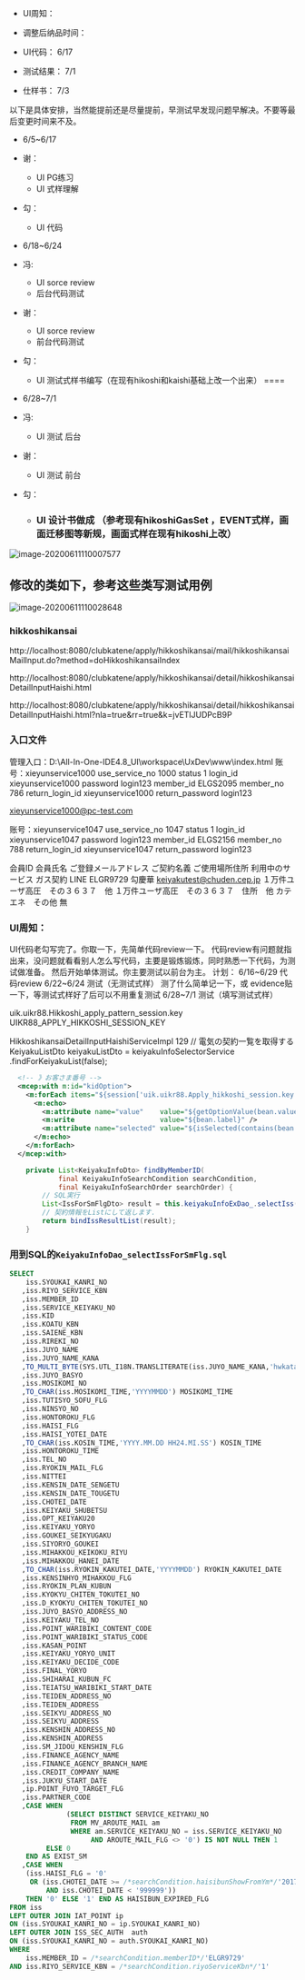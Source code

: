 
+ UI周知：

+ 调整后纳品时间：
+ UI代码：    6/17
+ 测试结果： 7/1
+ 仕样书：    7/3

以下是具体安排，当然能提前还是尽量提前，早测试早发现问题早解决。不要等最后变更时间来不及。
+ 6/5~6/17
+ 谢：
    + UI   PG练习     
    + UI   式样理解 
+ 勾：
    
    + UI 代码
+ 6/18~6/24
+ 冯:
    + UI   sorce review
    + 后台代码测试
+ 谢：
    + UI   sorce review
    + 前台代码测试
+ 勾：
    + UI   测试式样书编写（在现有hikoshi和kaishi基础上改一个出来）
====
+ 6/28~7/1
+ 冯:
    + UI  测试   后台
+ 谢：
    + UI  测试   前台
+ 勾：
    + ### UI  设计书做成 （参考现有hikoshiGasSet ，EVENT式样，画面迁移图等新规，画面式样在现有hikoshi上改）

![image-20200611110007577](6%E6%9C%88%E5%B7%A5%E4%BD%9C%E7%AC%94%E8%AE%B0.assets/image-20200611110007577.png)

## 修改的类如下，参考这些类写测试用例

![image-20200611110028648](6%E6%9C%88%E5%B7%A5%E4%BD%9C%E7%AC%94%E8%AE%B0.assets/image-20200611110028648.png)



### hikkoshikansai
http://localhost:8080/clubkatene/apply/hikkoshikansai/mail/hikkoshikansaiMailInput.do?method=doHikkoshikansaiIndex	


http://localhost:8080/clubkatene/apply/hikkoshikansai/detail/hikkoshikansaiDetailInputHaishi.html

http://localhost:8080/clubkatene/apply/hikkoshikansai/detail/hikkoshikansaiDetailInputHaishi.html?nla=true&rr=true&k=jvETlJUDPcB9P

### 入口文件
管理入口：D:\All-In-One-IDE4.8_UI\workspace\UxDev\www\index.html
账号：xieyunservice1000
use_service_no	    	1000
status	        	    1
login_id	        	xieyunservice1000
password	        	login123
member_id	        	ELGS2095
member_no	        	786
return_login_id	        xieyunservice1000
return_password	        login123

xieyunservice1000@pc-test.com 


账号：xieyunservice1047
use_service_no	    	1047
status	    	        1
login_id	        	xieyunservice1047
password	        	login123
member_id	        	ELGS2156
member_no	        	788
return_login_id	    	xieyunservice1047
return_password	    	login123

会員ID	会員氏名	ご登録メールアドレス	ご契約名義	ご使用場所住所	利用中のサービス	ガス契約	LINE
ELGR9729  	勾慶華 	keiyakutest@chuden.cep.jp 	１万件ユーザ高圧　その３６３７　他 	１万件ユーザ高圧　その３６３７　住所　他 	カテエネ　その他  	 	無 

### UI周知：
UI代码老勾写完了。你取一下，先简单代码review一下。
代码review有问题就指出来，没问题就看看别人怎么写代码，主要是锻炼锻炼，同时熟悉一下代码，为测试做准备。
然后开始单体测试。你主要测试以前台为主。
计划：
6/16~6/29   代码review
6/22~6/24   测试（无测试式样）      测了什么简单记一下，或 evidence贴一下，等测试式样好了后可以不用重复测试
6/28~7/1     测试（填写测试式样）


uik.uikr88.Hikkoshi_apply_pattern_session.key
UIKR88_APPLY_HIKKOSHI_SESSION_KEY

HikkoshikansaiDetailInputHaishiServiceImpl
129
            // 電気の契約一覧を取得する
            KeiyakuListDto keiyakuListDto = keiyakuInfoSelectorService
                    .findForKeiyakuList(false);


```xml
  <!-- 》お客さま番号 -->
  <mcep:with m:id="kidOption">
    <m:forEach items="${session['uik.uikr88.Apply_hikkoshi_session.key'].kidList}" var="bean">
      <m:echo>
        <m:attribute name="value"    value="${getOptionValue(bean.value)}" />
        <m:write                     value="${bean.label}" />
        <m:attribute name="selected" value="${isSelected(contains(bean.value, form.abolitionKID))}" />
      </m:echo>
    </m:forEach>
  </mcep:with>
```

```java
    private List<KeiyakuInfoDto> findByMemberID(
            final KeiyakuInfoSearchCondition searchCondition,
            final KeiyakuInfoSearchOrder searchOrder) {
        // SQL実行
        List<IssForSmFlgDto> result = this.keiyakuInfoExDao_.selectIss(searchCondition, searchOrder);
        // 契約情報をListにして返します.
        return bindIssResultList(result);
    }
```



### 用到SQL的`KeiyakuInfoDao_selectIssForSmFlg.sql`

```sql
SELECT 
    iss.SYOUKAI_KANRI_NO
   ,iss.RIYO_SERVICE_KBN
   ,iss.MEMBER_ID
   ,iss.SERVICE_KEIYAKU_NO
   ,iss.KID
   ,iss.KOATU_KBN
   ,iss.SAIENE_KBN
   ,iss.RIREKI_NO
   ,iss.JUYO_NAME
   ,iss.JUYO_NAME_KANA
   ,TO_MULTI_BYTE(SYS.UTL_I18N.TRANSLITERATE(iss.JUYO_NAME_KANA,'hwkatakana_fwkatakana')) AS JUYO_NAME_KANA_ZENKAKU
   ,iss.JUYO_BASYO
   ,iss.MOSIKOMI_NO
   ,TO_CHAR(iss.MOSIKOMI_TIME,'YYYYMMDD') MOSIKOMI_TIME
   ,iss.TUTISYO_SOFU_FLG
   ,iss.NINSYO_NO
   ,iss.HONTOROKU_FLG
   ,iss.HAISI_FLG
   ,iss.HAISI_YOTEI_DATE
   ,TO_CHAR(iss.KOSIN_TIME,'YYYY.MM.DD HH24.MI.SS') KOSIN_TIME
   ,iss.HONTOROKU_TIME
   ,iss.TEL_NO
   ,iss.RYOKIN_MAIL_FLG
   ,iss.NITTEI
   ,iss.KENSIN_DATE_SENGETU
   ,iss.KENSIN_DATE_TOUGETU
   ,iss.CHOTEI_DATE
   ,iss.KEIYAKU_SHUBETSU
   ,iss.OPT_KEIYAKU20
   ,iss.KEIYAKU_YORYO
   ,iss.GOUKEI_SEIKYUGAKU
   ,iss.SIYORYO_GOUKEI
   ,iss.MIHAKKOU_KEIKOKU_RIYU
   ,iss.MIHAKKOU_HANEI_DATE
   ,TO_CHAR(iss.RYOKIN_KAKUTEI_DATE,'YYYYMMDD') RYOKIN_KAKUTEI_DATE
   ,iss.KENSINHYO_MIHAKKOU_FLG
   ,iss.RYOKIN_PLAN_KUBUN
   ,iss.KYOKYU_CHITEN_TOKUTEI_NO
   ,iss.D_KYOKYU_CHITEN_TOKUTEI_NO
   ,iss.JUYO_BASYO_ADDRESS_NO
   ,iss.KEIYAKU_TEL_NO
   ,iss.POINT_WARIBIKI_CONTENT_CODE
   ,iss.POINT_WARIBIKI_STATUS_CODE
   ,iss.KASAN_POINT
   ,iss.KEIYAKU_YORYO_UNIT
   ,iss.KEIYAKU_DECIDE_CODE
   ,iss.FINAL_YORYO
   ,iss.SHIHARAI_KUBUN_FC
   ,iss.TEIATSU_WARIBIKI_START_DATE
   ,iss.TEIDEN_ADDRESS_NO
   ,iss.TEIDEN_ADDRESS
   ,iss.SEIKYU_ADDRESS_NO
   ,iss.SEIKYU_ADDRESS
   ,iss.KENSHIN_ADDRESS_NO
   ,iss.KENSHIN_ADDRESS
   ,iss.SM_JIDOU_KENSHIN_FLG
   ,iss.FINANCE_AGENCY_NAME
   ,iss.FINANCE_AGENCY_BRANCH_NAME
   ,iss.CREDIT_COMPANY_NAME
   ,iss.JUKYU_START_DATE
   ,ip.POINT_FUYO_TARGET_FLG
   ,iss.PARTNER_CODE
   ,CASE WHEN
              (SELECT DISTINCT SERVICE_KEIYAKU_NO
               FROM MV_AROUTE_MAIL am
               WHERE am.SERVICE_KEIYAKU_NO = iss.SERVICE_KEIYAKU_NO
                    AND AROUTE_MAIL_FLG <> '0') IS NOT NULL THEN 1
         ELSE 0
    END AS EXIST_SM
   ,CASE WHEN
    (iss.HAISI_FLG = '0'
     OR (iss.CHOTEI_DATE >= /*searchCondition.haisibunShowFromYm*/'201710'
         AND iss.CHOTEI_DATE < '999999'))
    THEN '0' ELSE '1' END AS HAISIBUN_EXPIRED_FLG
FROM iss
LEFT OUTER JOIN IAT_POINT ip
ON (iss.SYOUKAI_KANRI_NO = ip.SYOUKAI_KANRI_NO)
LEFT OUTER JOIN ISS_SEC_AUTH  auth
ON (iss.SYOUKAI_KANRI_NO = auth.SYOUKAI_KANRI_NO)
WHERE
    iss.MEMBER_ID = /*searchCondition.memberID*/'ELGR9729'
AND iss.RIYO_SERVICE_KBN = /*searchCondition.riyoServiceKbn*/'1'
```